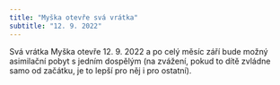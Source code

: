 ```yaml
---
title: "Myška otevře svá vrátka" 
subtitle: "12. 9. 2022"
---
```


Svá vrátka Myška otevře 12. 9. 2022 a po celý měsíc září bude možný asimilační pobyt s jedním dospělým (na zvážení, pokud to dítě zvládne samo od začátku, je to lepší pro něj i pro ostatní).
